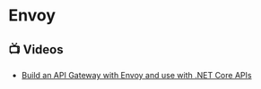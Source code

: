 # Envoy

## 📺 Videos
- [Build an API Gateway with Envoy and use with .NET Core APIs](https://www.youtube.com/watch?v=UsoH5cqE1OA)